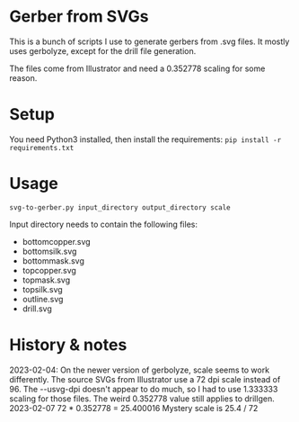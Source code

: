 # Gerber from SVGs

This is a bunch of scripts I use to generate gerbers from .svg files.
It mostly uses gerbolyze, except for the drill file generation.

The files come from Illustrator and need a 0.352778 scaling for some reason.

# Setup

You need Python3 installed, then install the requirements:
`pip install -r requirements.txt`

# Usage

`svg-to-gerber.py input_directory output_directory scale`

Input directory needs to contain the following files:
* bottomcopper.svg
* bottomsilk.svg
* bottommask.svg
* topcopper.svg
* topmask.svg
* topsilk.svg
* outline.svg
* drill.svg

# History & notes

2023-02-04:
	On the newer version of gerbolyze, scale seems to work differently.
	The source SVGs from Illustrator use a 72 dpi scale instead of 96.
	The --usvg-dpi doesn't appear to do much, so I had to use 1.333333
	scaling for those files. The weird 0.352778 value still applies to
	drillgen.
2023-02-07
	72 * 0.352778 = 25.400016
	Mystery scale is 25.4 / 72